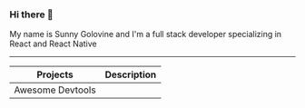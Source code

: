 ### Hi there 👋

My name is Sunny Golovine and I'm a full stack developer specializing in React and React Native

---

| Projects         | Description | 
| --------         | ----------- | 
| Awesome Devtools | 

<!-- <style>
  h3 {
    color: red;
  }
</style>
 -->
